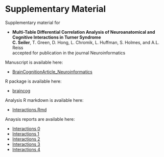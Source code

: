 # Supplementary Material

Supplementary material for

* **Multi-Table Differential Correlation Analysis of Neuroanatomical and Cognitive Interactions in Turner Syndrome** <br> 
**C. Seiler**, T. Green, D. Hong, L. Chromik, L. Huffman, S. Holmes, and A.L. Reiss <br>
accepted for publication in the journal Neuroinformatics

Manuscript is available here:

* [BrainCognitionArticle_Neuroinformatics](https://christofseiler.github.io/braincog/BrainCognitionArticle_Neuroinformatics.pdf)

R package is available here:

* [braincog](https://github.com/ChristofSeiler/braincog)

Analysis R markdown is available here:

* [Interactions.Rmd](Interactions.Rmd)

Anaysis reports are available here:

* [Interactions 0](https://christofseiler.github.io/braincog/supplementary_materials/Interactions_0.html)
* [Interactions 1](https://christofseiler.github.io/braincog/supplementary_materials/Interactions_1.html)
* [Interactions 2](https://christofseiler.github.io/braincog/supplementary_materials/Interactions_2.html)
* [Interactions 3](https://christofseiler.github.io/braincog/supplementary_materials/Interactions_3.html)
* [Interactions 4](https://christofseiler.github.io/braincog/supplementary_materials/Interactions_4.html)

